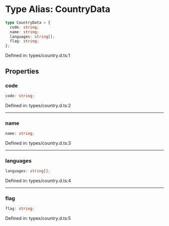 # Type Alias: CountryData

```ts
type CountryData = {
  code: string;
  name: string;
  languages: string[];
  flag: string;
};
```

Defined in: types/country.d.ts:1

## Properties

### code

```ts
code: string;
```

Defined in: types/country.d.ts:2

***

### name

```ts
name: string;
```

Defined in: types/country.d.ts:3

***

### languages

```ts
languages: string[];
```

Defined in: types/country.d.ts:4

***

### flag

```ts
flag: string;
```

Defined in: types/country.d.ts:5
